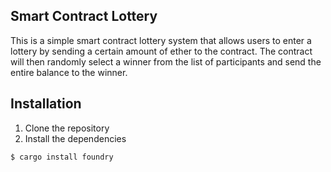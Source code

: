 ## Smart Contract Lottery

This is a simple smart contract lottery system that allows users to enter a lottery by sending a certain amount of ether to the contract. The contract will then randomly select a winner from the list of participants and send the entire balance to the winner.

## Installation

1. Clone the repository
2. Install the dependencies

```shell
$ cargo install foundry
```

